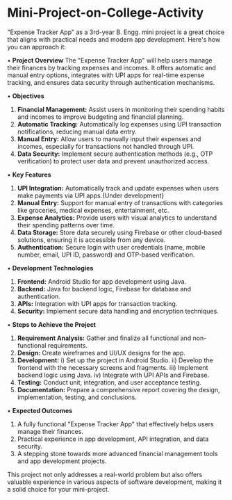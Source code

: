 # Mini-Project-on-College-Activity

"Expense Tracker App" as a 3rd-year B. Engg.  mini project is a great choice that aligns with practical needs and modern app development. 
 Here's how you can approach it:

•	**Project Overview**
   The "Expense Tracker App" will help users manage their finances by tracking expenses and incomes.
   It offers automatic and manual entry options, integrates with UPI apps for real-time expense tracking, and ensures data security through authentication mechanisms.

•	**Objectives**

1.	**Financial Management:** Assist users in monitoring their spending habits and incomes to improve budgeting and financial planning.
2.	**Automatic Tracking:** Automatically log expenses using UPI transaction notifications, reducing manual data entry.
3.	**Manual Entry:** Allow users to manually input their expenses and incomes, especially for transactions not handled through UPI.
4.	**Data Security:** Implement secure authentication methods (e.g., OTP verification) to protect user data and prevent unauthorized access.

•	**Key Features**

1.	**UPI Integration:** Automatically track and update expenses when users make payments via UPI apps.{Under development}
2.	**Manual Entry:** Support for manual entry of transactions with categories like groceries, medical expenses, entertainment, etc.
3.	**Expense Analytics:** Provide users with visual analytics to understand their spending patterns over time.
4.	**Data Storage:** Store data securely using Firebase or other cloud-based solutions, ensuring it is accessible from any device.
5.	**Authentication:** Secure login with user credentials (name, mobile number, email, UPI ID, password) and OTP-based verification.

•	**Development Technologies**

1.	**Frontend:** Android Studio for app development using Java.
2.	**Backend:** Java for backend logic, Firebase for database and authentication.
3.	**APIs:** Integration with UPI apps for transaction tracking.
4.	**Security:** Implement secure data handling and encryption techniques.


•	**Steps to Achieve the Project**

1. **Requirement Analysis:** Gather and finalize all functional and non-functional requirements.
2. **Design:** Create wireframes and UI/UX designs for the app.
3. **Development:**
   i) Set up the project in Android Studio.
   ii) Develop the frontend with the necessary screens and fragments.
   iii) Implement backend logic using Java.
   iv) Integrate with UPI APIs and Firebase.
4. **Testing:** Conduct unit, integration, and user acceptance testing.
5. **Documentation:** Prepare a comprehensive report covering the design, implementation, testing, and conclusions.

•	**Expected Outcomes**

1.	A fully functional "Expense Tracker App" that effectively helps users manage their finances.
2.	Practical experience in app development, API integration, and data security.
3.	A stepping stone towards more advanced financial management tools and app development projects.

This project not only addresses a real-world problem but also offers valuable experience in various aspects of software development, 
 making it a solid choice for your mini-project.
